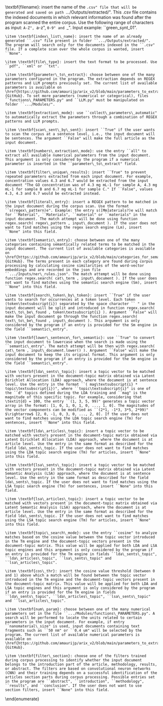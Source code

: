 \textbf{filename}: insert the name of the ``.csv" file that will be generated and saved on path ``.../Outputs/extracted/". This .csv file contains the indexed documents in which relevant information was found after the program scanned the entire corpus. Use the following range of characters as input: ``A-Z", ``a-z", ``0-9" and ``\_". Input example: ``green\_synt\_01".
    
    \item \textbf{index\_list\_name}: insert the name of an already generated ``.csv" file present in folder ``.../Outputs/extracted/". The program will search only for the documents indexed in the ``.csv" file. If a complete scan over the whole corpus is wanted, insert ``None".
    
    \item \textbf{file\_type}: insert the text format to be processed. Use ``pdf", ``xml" or ``txt".
    
    \item \textbf{parameter\_to\_extract}: choose between one of the many parameters configured in the program. The extraction depends on REGEX patterns and LLM prompts previously set. The current list of available parameters is available on \href{https://github.com/amaurijp/arix_v2/blob/main/parameters_to_extract.txt}{GitHub}. To set more parameters (numerical or categorical), files ``functions\_PARAMETERS.py" and ``LLM.py" must be manipulated on folder ``.../Modules/".
    
    \item \textbf{extraction\_mode}: use ``collect\_parameters\_automatic" to automatically extract the parameters through a combination of REGEX patterns and LLM prompts.
    
    \item \textbf{scan\_sent\_by\_sent}: insert ``True" if the user wants to scan the corpus at a sentence level, i.e., the input document will be sentences. The argument ``False" will make the full article as the input document.
    
    \item \textbf{numbers\_extraction\_mode}: use the entry ``all" to extract all available numerical parameters from the input document. This argument is only considered by the program if a numerical parameter is inserted in the ``parameter\_to\_extract" field.
    
    \item \textbf{filter\_unique\_results}: insert ``True" to prevent repeated parameters extracted from each input document. For example, concentration values 4.3 and 6.7 would be extracted from the input document "The GO concentration was of 4.3 mg mL-1 for sample A, 4.3 mg mL-1 for sample B and 6.7 mg mL-1 for sample C." If ``False", values 4.3, 4.3 and 6.7 would be extracted instead.
    
    \item \textbf{literal\_entry}: insert a REGEX pattern to be matched in the input document during the corpus scan. Use the format ``s(regex\_pattern)e". Example: the entry s([Mm]aterials?)e will match for ``Material", ``Materials", ``material" or ``materials" in the input document. The match attempt will be done using function regex.search( regex\_pattern , input\_document ). If the user does not want to find matches using the regex search engine (Lm), insert ``None" into this field.
    
    \item \textbf{semantic\_entry}: choose between one of the many categories containing semantically related terms to be matched in the input document. The current list of available categories is available on \href{https://github.com/amaurijp/arix_v2/blob/main/categories_for_semantic_search.txt}{GitHub}. The terms present in each category are found during corpus processing by calculating cosine similarities of the word-vector embeddings and are recorded in the json file ``.../Inputs/ner\_rules.json". The match attempt will be done using function regex.search( cat\_term , input\_document ). If the user does not want to find matches using the semantic search engine (Sm), insert ``None" into this field.
    
    \item \textbf{search\_token\_by\_token}: insert ``True" if the user wants to search for occurrences at a token level. Each token (token\textsubscript{i}) separated by the space character `` " in the input document will be split and introduced in function regex.search( text\_to\_be\_found , token\textsubscript{i} ). Argument ``False" will make the input document go through the function regex.search( text\_to\_be\_found , input\_document ). This argument is only considered by the program if an entry is provided for the Sm engine in the field ``semantic\_entry".
    
    \item \textbf{lower\_sentence\_for\_semantic}: use ``True" to convert the input document to lowercase when the search is made using the ``semantic\_entry". The match attempt will be then with regex.search( cat\_term , input\_document.lower() ). Argument ``False" will make the input document to keep the its original format. This argument is only considered by the program if an entry is provided for the Sm engine in the field ``semantic\_entry".
    
    \item \textbf{lda\_sents\_topic}: insert a topic vector to be matched with vectors present in the document-topic matrix obtained via Latent Dirichlet Allocation (LDA) approach, where the document is at sentence level. Use the entry in the format ``( mag\textsubscript{i} * topic\textsubscript{i})", where ``topic\textsubscript{i}" is one of the ``d" topics defined during the LDA training and ``mag" is the magnitude of this specific topic. For example, considering that \textit{d} = 100, the entry ``(1, 3, 5, 99)" generates a topic vector array in the format: [1, 0, 1, 0, 1, 0, ..., 1, 0]. The magnitudes of the vector components can be modified as ``(2*1, -1*3, 3*5, 2*99)" $\rightarrow$ [2, 0, -1, 0, 3, 0, ..., 2, 0]. If the user does not want to find matches using the LDA topic search engine (Tm) for sentences, insert ``None" into this field.
    
    \item \textbf{lda\_articles\_topic}: insert a topic vector to be matched with vectors present in the document-topic matrix obtained via Latent Dirichlet Allocation (LDA) approach, where the document is at article level. Use the entry in the same format as described for the field lda\_sents\_topic. If the user does not want to find matches using the LDA topic search engine (Tm) for articles, insert ``None" into this field.
    
    \item \textbf{lsa\_sents\_topic}: insert a topic vector to be matched with vectors present in the document-topic matrix obtained via Latent Semantic Analysis (LSA) approach, where the document is at sentence level. Use the entry in the same format as described for the field lda\_sents\_topic. If the user does not want to find matches using the LSA topic search engine (Tm) for sentences, insert ``None" into this field.
    
    \item \textbf{lsa\_articles\_topic}: insert a topic vector to be matched with vectors present in the document-topic matrix obtained via Latent Semantic Analysis (LSA) approach, where the document is at article level. Use the entry in the same format as described for the field lda\_sents\_topic. If the user does not want to find matches using the LSA topic search engine (Tm) for articles, insert ``None" into this field.
    
    \item \textbf{topic\_search\_mode}: use the entry ``cosine" to analyze matches based on the cosine value between the topic vector introduced in the Tm engine and the document-topic vectors present in the document-topic matrix. This value will be applied for both LDA and LSA topic engines and this argument is only considered by the program if an entry is provided for the Tm engine in fields ``lda\_sents\_topic", ``lda\_articles\_topic", ``lsa\_sents\_topic" and ``lsa\_articles\_topic".
    
    \item \textbf{cos\_thr}: insert the cosine value threshold (between 0 and 1) above which a match will be found between the topic vector introduced in the Tm engine and the document-topic vectors present in the document-topic matrix. This value will be applied for both LDA and LSA topic engines and this argument is only considered by the program if an entry is provided for the Tm engine in fields ``lda\_sents\_topic", ``lda\_articles\_topic", ``lsa\_sents\_topic" and ``lsa\_articles\_topic".
    
    \item \textbf{num\_param}: choose between one of the many numerical parameters set in the file ``.../Modules/functions\_PARAMETERS.py". A search will be performed to locate the units related to certain parameters in the input document. For example, if entry ``nanomaterial\_size" is used, input documents containing text fragments such as ``50 nm" or ``0.4 um" will be selected by the program. The current list of available numerical parameters is available on \href{https://github.com/amaurijp/arix_v2/blob/main/parameters_to_extract.txt}{GitHub}. 
    
    \item \textbf{filter\_section}: choose one of the filters trained during corpus processing to identify whether the input document belongs to the introduction part of the article, methodology, results, or abstract. The filters are based on convolutional neuron networks (CNN) and their training depends on a successful identification of the articles section parts during corpus processing. Possible entries set in the program are ``abstract", ``introduction", ``methodology", ``results", and ``conclusion". If the user does not want to use section filters, insert ``None" into this field.
\end{enumerate}
